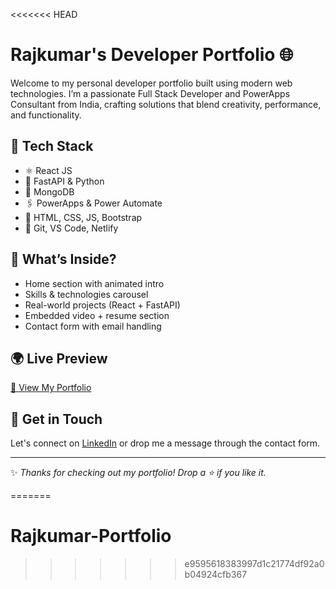 <<<<<<< HEAD
# Rajkumar's Developer Portfolio 🌐

Welcome to my personal developer portfolio built using modern web technologies. I’m a passionate Full Stack Developer and PowerApps Consultant from India, crafting solutions that blend creativity, performance, and functionality.

## 🚀 Tech Stack
- ⚛️ React JS
- 🧠 FastAPI & Python
- 🍃 MongoDB
- 🖇️ PowerApps & Power Automate
- 💅 HTML, CSS, JS, Bootstrap
- 🧰 Git, VS Code, Netlify

## 📂 What’s Inside?
- Home section with animated intro
- Skills & technologies carousel
- Real-world projects (React + FastAPI)
- Embedded video + resume section
- Contact form with email handling

## 🌍 Live Preview
[🔗 View My Portfolio](https://rajkumar18.netlify.app)

## 📩 Get in Touch
Let's connect on [LinkedIn](https://www.linkedin.com/in/rajkumar-m-2a1a411b2) or drop me a message through the contact form.

---

✨ *Thanks for checking out my portfolio! Drop a ⭐ if you like it.*

=======
# Rajkumar-Portfolio
>>>>>>> e9595618383997d1c21774df92a0b04924cfb367

